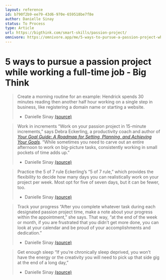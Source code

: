 ```yaml
---
layout: reference
id: b790f2b9-ee79-43d6-970e-659518be7f8e
author: Danielle Sinay
status: To Process
type: Article
url: https://bigthink.com/smart-skills/passion-project/
omnivore: https://omnivore.app/me/5-ways-to-pursue-a-passion-project-while-working-a-full-time-job-18cf8a5b958
---
```

# 5 ways to pursue a passion project while working a full-time job - Big Think
> Create a morning routine 
> for an example: Hendrick spends 30 minutes reading then another half hour working on a single step in business, like registering a domain name or starting a website.
> - Danielle Sinay [(source)](https://bigthink.com/smart-skills/passion-project/) 

> Work in increments 
> “Work on your passion project in 15-minute increments,” says Debra Eckerling, a productivity coach and author of [_Your Goal Guide: A Roadmap for Setting, Planning, and Achieving Your Goals_](http://yourgoalguidebook.com/). “While sometimes you need to carve out an entire afternoon to work on big-picture tasks, consistently working in small pockets of time adds up.”
> - Danielle Sinay [(source)](https://bigthink.com/smart-skills/passion-project/)  

> Practice the 5 of 7 rule 
> Eckerling’s “5 of 7 rule,” which provides the flexibility to decide how many days you can realistically work on your project per week. Most opt for five of seven days, but it can be fewer, too. 
> - Danielle Sinay [(source)](https://bigthink.com/smart-skills/passion-project/) 

> Track your progress 
> “After you complete whatever task during each designated passion project time, make a note about your progress within the appointment,” she says. That way, “at the end of the week or month, if you are frustrated that you didn’t get more done, you can look at your calendar and be proud of your accomplishments and dedication.” 
> - Danielle Sinay [(source)](https://bigthink.com/smart-skills/passion-project/) 

> Get enough sleep 
> “If you’re chronically sleep deprived, you won’t have the energy or the creativity you will need to pick up that side gig at the end of a long day,” 
> - Danielle Sinay [(source)](https://bigthink.com/smart-skills/passion-project/) 